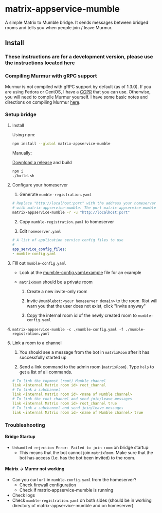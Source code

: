 # matrix-appservice-mumble

A simple Matrix to Mumble bridge. It sends messages between bridged rooms and tells you when people join / leave Murmur.

## Install

### These instructions are for a development version, please use the instructions located [here](https://github.com/mymindstorm/matrix-appservice-mumble/tree/v0.2.0#install)

### Compiling Murmur with gRPC support

Murmur is not compiled with gRPC support by default (as of 1.3.0). If you are using Fedora or CentOS, I have a [COPR](https://copr.fedorainfracloud.org/coprs/mymindstorm/mumble-grpc/) that you can use. Otherwise, you will need to compile Murmur yourself. I have some basic notes and directions on compiling Murmur [here](COMPILING_MURMUR.md).

### Setup bridge

1. Install

    Using npm:
    ```bash
    npm install --global matrix-appservice-mumble
    ```

    Manually:

    [Download a release](https://github.com/mymindstorm/matrix-appservice-mumble/releases) and build

    ```bash
    npm i
    ./build.sh
    ```
2. Configure your homeserver
    1. Generate `mumble-registration.yaml`

    ```bash
    # Replace "http://localhost:port" with the address your homeserver will use to talk
    # with matrix-appservice-mumble. The port matrix-appservice-mumble uses can be set with -p.
    matrix-appservice-mumble -r -u "http://localhost:port"
    ```

    2. Copy `mumble-registration.yaml` to homeserver

    3. Edit `homeserver.yaml`

    ```yaml
    # A list of application service config files to use
    #
    app_service_config_files:
    - mumble-config.yaml
    ```

4. Fill out `mumble-config.yaml`

    - Look at the [mumble-config.yaml.example](https://github.com/mymindstorm/matrix-appservice-mumble/blob/master/mumble-config.yaml.example) file for an example

    - `matrixRoom` should be a private room
        
        1. Create a new invite-only room

        2. Invite `@mumblebot:<your homeserver domain>` to the room. Riot will warn you that the user does not exist, click "Invite anyway"

        3. Copy the internal room id of the newly created room to `mumble-config.yaml`

5. `matrix-appservice-mumble -c ./mumble-config.yaml -f ./mumble-registration.yaml`

6. Link a room to a channel

    1. You should see a message from the bot in `matrixRoom` after it has successfully started up

    2. Send a link command to the admin room (`matrixRoom`). Type `help` to get a list of all commands.

    ```yaml
    # To link the topmost (root) Mumble channel
    link <internal Matrix room id> root_channel
    # To link a subchannel
    link <internal Matrix room id> <name of Mumble channel>
    # To link the root channel and send join/leave messages
    link <internal Matrix room id> root_channel true
    # To link a subchannel and send join/leave messages
    link <internal Matrix room id> <name of Mumble channel> true
    ```        
### Troubleshooting

#### Bridge Startup

- `Unhandled rejection Error: Failed to join room` on bridge startup
    - This means that the bot cannot join `matrixRoom`. Make sure that the bot has access (I.e. has the bot been invited) to the room. 

#### Matrix -> Murmr not working

- Can you curl `url` in `mumble-config.yaml` from the homeserver?
    - Check firewall configuration
    - Check if matrix-appservice-mumble is running
- Check logs
- Check `mumble-registration.yaml` on both sides (should be in working directory of matrix-appservice-mumble and on homeserver)
